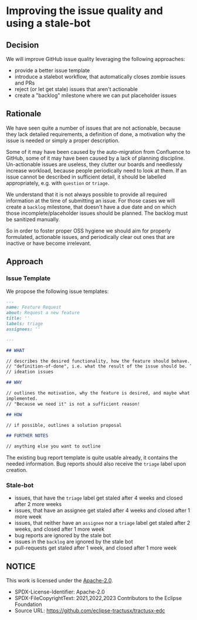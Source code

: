 # Improving the issue quality and using a stale-bot

## Decision

We will improve GitHub issue quality leveraging the following approaches:

- provide a better issue template
- introduce a stalebot workflow, that automatically closes zombie issues and PRs
- reject (or let get stale) issues that aren't actionable
- create a "backlog" milestone where we can put placeholder issues

## Rationale

We have seen quite a number of issues that are not actionable, because they lack detailed requirements, a definition of
done, a motivation why the issue is needed or simply a proper description.

Some of it may have been caused by the auto-migration from Confluence to GitHub, some of it may have been caused by a
lack of planning discipline.
Un-actionable issues are useless, they clutter our boards and needlessly increase workload, because people periodically
need to look at them. If an issue cannot be described in sufficient detail, it should be labelled appropriately, e.g.
with `question` or `triage`.

We understand that it is not always possible to provide all required information at the time of submitting an issue. For
those cases we will create a `backlog` milestone, that doesn't have a due date and on which those incomplete/placeholder
issues should be planned. The backlog must be sanitized manually.

So in order to foster proper OSS hygiene we should aim for properly formulated, actionable issues, and periodically
clear out ones that are inactive or have become irrelevant.

## Approach

### Issue Template

We propose the following issue templates:

```markdown
---
name: Feature Request
about: Request a new feature
title: ''
labels: triage
assignees: ''

---

## WHAT

// describes the desired functionality, how the feature should behave. This should include clear requirements, and a
// "definition-of-done", i.e. what the result of the issue should be. This is important for concept, documentation or
// ideation issues

## WHY

// outlines the motivation, why the feature is desired, and maybe what the impact is if the feature is _not_
implemented.
// "Because we need it" is not a sufficient reason!

## HOW

// if possible, outlines a solution proposal

## FURTHER NOTES

// anything else you want to outline
```

The existing bug report template is quite usable already, it contains the needed information. Bug reports should also
receive the `triage` label upon creation.

### Stale-bot

- issues, that have the `triage` label get staled after 4 weeks and closed after 2 more weeks
- issues, that have an assignee get staled after 4 weeks and closed after 1 more week
- issues, that neither have an `assignee` nor a `triage` label get staled after 2 weeks, and closed after 1 more week
- bug reports are ignored by the stale bot
- issues in the `backlog` are ignored by the stale bot
- pull-requests get staled after 1 week, and closed after 1 more week

## NOTICE

This work is licensed under the [Apache-2.0](https://www.apache.org/licenses/LICENSE-2.0).

- SPDX-License-Identifier: Apache-2.0
- SPDX-FileCopyrightText: 2021,2022,2023 Contributors to the Eclipse Foundation
- Source URL: <https://github.com/eclipse-tractusx/tractusx-edc>
